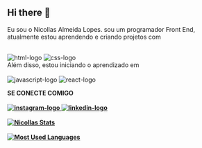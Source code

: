 ## Hi there 👋

Eu sou o Nicollas Almeida Lopes. sou um programador Front End, atualmente estou aprendendo e criando projetos com
<br>
<br>

<img src="https://img.shields.io/badge/HTML5-E34F26?style=for-the-badge&logo=html5&logoColor=white" alt="html-logo" />
 <img src="https://img.shields.io/badge/CSS-239120?&style=for-the-badge&logo=css3&logoColor=white" alt="css-logo" />
<br>
Além disso, estou iniciando o aprendizado em
<br>
<br>
 <img src="https://img.shields.io/badge/JavaScript-F7DF1E?style=for-the-badge&logo=javascript&logoColor=black" alt="javascript-logo" />
 <img src="https://img.shields.io/badge/react%20os-0088CC?style=for-the-badge&logo=reactos&logoColor=white" alt="react-logo" />

 <b> SE CONECTE COMIGO
 <br>
 <br>
 <a href="https://www.instagram.com/nicollas_14almeida/"><img src="https://img.shields.io/badge/Instagram-E4405F?style=for-the-badge&logo=instagram&logoColor=white" alt="instagram-logo"/>
 <a href="https://www.linkedin.com/in/nicollas-almeida-lopes/"><img src="https://img.shields.io/badge/LinkedIn-0077B5?style=for-the-badge&logo=linkedin&logoColor=white" alt="linkedin-logo"/>
 <br>
 <br>
 [![Nicollas Stats](https://github-readme-stats.vercel.app/api?username=NicollasAlmeida14)](https://github.com/anuraghazra/github-readme-stats)
 <br>
 <br>
 [![Most Used Languages](https://github-readme-stats.vercel.app/api/top-langs/?username=NicollasAlmeida14)](https://github.com/anuraghazra/github-readme-stats)
